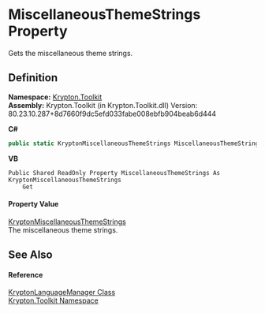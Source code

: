 # MiscellaneousThemeStrings Property


Gets the miscellaneous theme strings.



## Definition
**Namespace:** <a href="79d2eac2-21f4-54ff-7552-b20c33c30600.md">Krypton.Toolkit</a>  
**Assembly:** Krypton.Toolkit (in Krypton.Toolkit.dll) Version: 80.23.10.287+8d7660f9dc5efd033fabe008ebfb904beab6d444

**C#**
``` C#
public static KryptonMiscellaneousThemeStrings MiscellaneousThemeStrings { get; }
```
**VB**
``` VB
Public Shared ReadOnly Property MiscellaneousThemeStrings As KryptonMiscellaneousThemeStrings
	Get
```



#### Property Value
<a href="43e9d787-2f40-4893-2722-91810c8ff369.md">KryptonMiscellaneousThemeStrings</a>  
The miscellaneous theme strings.

## See Also


#### Reference
<a href="dac09113-2984-9ef4-34e6-8be84cc38189.md">KryptonLanguageManager Class</a>  
<a href="79d2eac2-21f4-54ff-7552-b20c33c30600.md">Krypton.Toolkit Namespace</a>  

